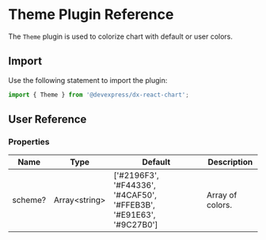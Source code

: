 # Theme Plugin Reference

The `Theme` plugin is used to colorize chart with default or user colors.

## Import

Use the following statement to import the plugin:

```js
import { Theme } from '@devexpress/dx-react-chart';
```

## User Reference

### Properties

Name | Type | Default | Description
-----|------|---------|------------
scheme? | Array&lt;string&gt; | ['#2196F3', '#F44336', '#4CAF50', '#FFEB3B', '#E91E63', '#9C27B0'] | Array of colors.
